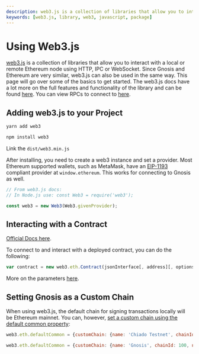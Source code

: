 ```yaml
---
description: web3.js is a collection of libraries that allow you to interact with a local or remote Ethereum node using HTTP, IPC or WebSocket.
keywords: [web3.js, library, web3, javascript, package]
---
```


# Using Web3.js

[web3.js](https://web3js.readthedocs.io/en/v1.7.5/web3.html) is a collection of libraries that allow you to interact with a local or remote Ethereum node using HTTP, IPC or WebSocket. Since Gnosis and Ethereum are very similar, web3.js can also be used in the same way. This page will go over some of the basics to get started. The web3.js docs have a lot more on the full features and functionality of the library and can be found [here](https://web3js.readthedocs.io/en/v1.7.5/). You can view RPCs to connect to [here](/tools/rpc/). 

## Adding web3.js to your Project

<Tabs groupId="package-manager">
<TabItem value="yarn" label="yarn">

```bash
yarn add web3
```
</TabItem>

<TabItem value="npm" label="npm">

```bash
npm install web3
```
</TabItem>

<TabItem value="pure js" label="purejs">

Link the `dist/web3.min.js`
</TabItem>
</Tabs>

After installing, you need to create a web3 instance and set a provider. Most Ethereum supported wallets, such as MetaMask, have an [EIP-1193](https://eips.ethereum.org/EIPS/eip-1193) compliant provider at `window.ethereum`. This works for connecting to Gnosis as well. 

```javascript
// From web3.js docs:
// In Node.js use: const Web3 = require('web3');

const web3 = new Web3(Web3.givenProvider);
```

## Interacting with a Contract
[Official Docs here](https://web3js.readthedocs.io/en/v1.7.5/web3-eth-contract.html).

To connect to and interact with a deployed contract, you can do the following:
```javascript
var contract = new web3.eth.Contract(jsonInterface[, address][, options])
```
More on the parameters [here](https://web3js.readthedocs.io/en/v1.7.5/web3-eth-contract.html#new-contract).

## Setting Gnosis as a Custom Chain
When using web3.js, the default chain for signing transactions locally will be Ethereum mainnet. You can, however, [set a custom chain using the default common property](https://web3js.readthedocs.io/en/v1.7.5/web3-eth.html#id19):
<Tabs groupId="networks">
<TabItem value="chiado" label="Chiado Testnet">

```javascript
web3.eth.defaultCommon = {customChain: {name: 'Chiado Testnet', chainId: 10200, networkId: 10200}};
```
</TabItem>
<TabItem value="gnosis" label="Gnosis Mainnet">

```javascript
web3.eth.defaultCommon = {customChain: {name: 'Gnosis', chainId: 100, networkId: 100}};
```
</TabItem>
</Tabs>